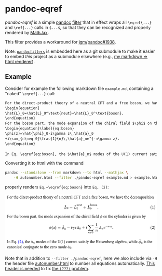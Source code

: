 # pandoc-eqref

*pandoc-eqref* is a simple [pandoc][] [filter][] that in effect wraps all `\eqref{...}`
and `\ref{...}` calls in `$...$`, so that they can be recognized and properly
rendered by [MathJax][].

This filter provides a workaround for [jgm/pandoc#1938][1938].

Note: [`pandocfilters`][pf] is embedded here as a git submodule to make it
easier to embed *this* project as a submodule elsewhere
(e.g., [my markdown ⇒ html renderer][mdh]).

## Example

Consider for example the following markdown file `example.md`, containing a
"naked" `\eqref{...}` call:

```markdown
For the direct-product theory of a neutral CFT and a free boson, we have the decomposition
\begin{equation}
\hat{L}_0=\hat{L}_0^\text{neut}+\hat{L}_0^\text{boson}.
\end{equation}
For the boson part, the mode expansion of the chiral field $\phi$ on the cylinder is given by
\begin{equation}\label{eq:boson}
\phi(z)=\hat{\phi}_0-i\gamma z\,\hat{a}_0
+i\sum_{n\neq 0}\frac{1}{n}\,\hat{a}_ne^{-n\gamma z}.
\end{equation}

In Eq. \eqref{eq:boson}, the $\hat{a}_n$ modes of the U(1) current satisfy the Heisenberg algebra, while $\hat{\phi}_0$ is the canonical conjugate to the zero mode $\hat{a}_0$.
```

Converting it to html with the command
```bash
pandoc --standalone --from markdown --to html --mathjax \
    -H autonumber.html --filter ./pandoc-eqref example.md > example.html
```
properly renders `Eq.~\eqref{eq:boson}` into `Eq. (2)`:

<p align="center">
  <img src="example.png"/>
</p>

Note that in addition to `--filter ./pandoc-eqref`, here we also include
via `-H` the header file [autonumber.html](autonumber.html) to number all
equations automatically.
[This header is needed][autonumber] to fix [the `(???)` problem][???].


[pandoc]: http://pandoc.org/index.html
[filter]: http://pandoc.org/scripting.html
[MathJax]: https://www.mathjax.org/
[tilde]: https://tex.stackexchange.com/a/41268
[pf]: https://github.com/jgm/pandocfilters
[1938]: https://github.com/jgm/pandoc/issues/1938
[mdh]: https://github.com/yangle/mdh
[autonumber]: http://docs.mathjax.org/en/latest/tex.html#automatic-equation-numbering
[???]: https://github.com/jgm/pandoc/issues/1938#issuecomment-74011358
